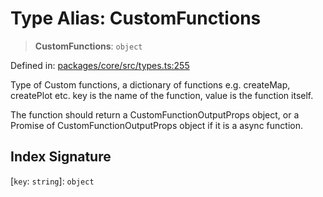 # Type Alias: CustomFunctions

> **CustomFunctions**: `object`

Defined in: [packages/core/src/types.ts:255](https://github.com/GeoDaCenter/openassistant/blob/0c688d870b87d67f5ae44bc9413af48292a3320a/packages/core/src/types.ts#L255)

Type of Custom functions, a dictionary of functions e.g. createMap, createPlot etc.
key is the name of the function, value is the function itself.

The function should return a CustomFunctionOutputProps object, or a Promise of CustomFunctionOutputProps object if it is a async function.

## Index Signature

\[`key`: `string`\]: `object`
